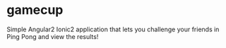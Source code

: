 # gamecup
Simple Angular2 Ionic2 application that lets you challenge your friends in Ping Pong and view the results!
